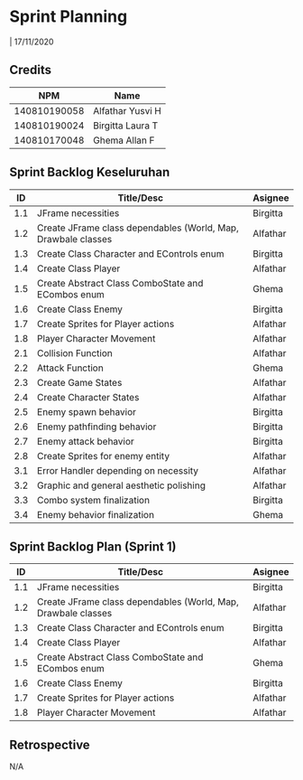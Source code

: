 # Sprint Planning 
| 17/11/2020

## Credits
| NPM           | Name        |
| ------------- |-------------|
| 140810190058  | Alfathar Yusvi H |
| 140810190024  | Birgitta Laura T |
| 140810170048  | Ghema Allan F    |

## Sprint Backlog Keseluruhan 
| ID  | Title/Desc | Asignee | 
| --- | ---------- | ------- | 
| 1.1 | JFrame necessities |Birgitta | 
| 1.2 | Create JFrame class dependables (World, Map, Drawbale classes | Alfathar |
| 1.3 | Create Class Character and EControls enum |Birgitta |
| 1.4 | Create Class Player |Alfathar |
| 1.5 | Create Abstract Class ComboState and ECombos enum |Ghema |
| 1.6 | Create Class Enemy |Birgitta | 
| 1.7 | Create Sprites for Player actions |Alfathar |
| 1.8 | Player Character Movement |Alfathar |
| 2.1 | Collision Function |Alfathar |
| 2.2 | Attack Function |Ghema |
| 2.3 | Create Game States |Alfathar |
| 2.4 | Create Character States |Alfathar |
| 2.5 | Enemy spawn behavior |Birgitta |
| 2.6 | Enemy pathfinding behavior |Birgitta |
| 2.7 | Enemy attack behavior |Birgitta |
| 2.8 | Create Sprites for enemy entity |Alfathar |
| 3.1 | Error Handler depending on necessity |Alfathar |
| 3.2 | Graphic and general aesthetic polishing |Alfathar |
| 3.3 | Combo system finalization |Birgitta |
| 3.4 | Enemy behavior finalization |Ghema |


## Sprint Backlog Plan (Sprint 1)
| ID  | Title/Desc | Asignee | 
| --- | ---------- | ------- | 
| 1.1 | JFrame necessities |Birgitta | 
| 1.2 | Create JFrame class dependables (World, Map, Drawbale classes | Alfathar |
| 1.3 | Create Class Character and EControls enum |Birgitta |
| 1.4 | Create Class Player |Alfathar |
| 1.5 | Create Abstract Class ComboState and ECombos enum |Ghema |
| 1.6 | Create Class Enemy |Birgitta | 
| 1.7 | Create Sprites for Player actions |Alfathar |
| 1.8 | Player Character Movement |Alfathar |
## Retrospective 

N/A
